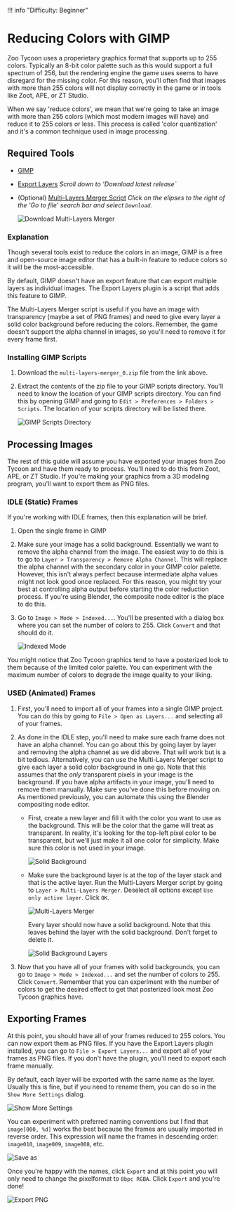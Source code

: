!!! info "Difficulty: Beginner"

# Reducing Colors with GIMP

Zoo Tycoon uses a properietary graphics format that supports up to 255 colors. Typically an 8-bit color palette such as this would support a full spectrum of 256, but the rendering engine the game uses seems to have disregard for the missing color. For this reason, you'll often find that images with more than 255 colors will not display correctly in the game or in tools like Zoot, APE, or ZT Studio.

When we say 'reduce colors', we mean that we're going to take an image with more than 255 colors (which most modern images will have) and reduce it to 255 colors or less. This process is called 'color quantization' and it's a common technique used in image processing.

## Required Tools

- [GIMP](https://www.gimp.org/)
- [Export Layers](https://github.com/kamilburda/gimp-export-layers) *Scroll down to 'Download latest release`*
- (Optional) [Multi-Layers Merger Script](https://github.com/pixlsus/registry.gimp.org_static/blob/master/registry.gimp.org/files/multi-layers-merger_0.zip) *Click on the elipses to the right of the 'Go to file' search bar and select  `Download`.*

    ![Download Multi-Layers Merger](./images/colors1.png)

### Explanation

Though several tools exist to reduce the colors in an image, GIMP is a free and open-source image editor that has a built-in feature to reduce colors so it will be the most-accessible. 

By default, GIMP doesn't have an export feature that can export multiple layers as individual images. The Export Layers plugin is a script that adds this feature to GIMP.

The Multi-Layers Merger script is useful if you have an image with transparency (maybe a set of PNG frames) and need to give every layer a solid color background before reducing the colors. Remember, the game doesn't support the alpha channel in images, so you'll need to remove it for every frame first.

### Installing GIMP Scripts

1. Download the `multi-layers-merger_0.zip` file from the link above.
2. Extract the contents of the zip file to your GIMP scripts directory. You'll need to know the location of your GIMP scripts directory. You can find this by opening GIMP and going to `Edit > Preferences > Folders > Scripts`. The location of your scripts directory will be listed there.

    ![GIMP Scripts Directory](./images/colors2.png)

## Processing Images

The rest of this guide will assume you have exported your images from Zoo Tycoon and have them ready to process. You'll need to do this from Zoot, APE, or ZT Studio. If you're making your graphics from a 3D modeling program, you'll want to export them as PNG files.

### IDLE (Static) Frames

If you're working with IDLE frames, then this explanation will be brief. 

1. Open the single frame in GIMP

2. Make sure your image has a solid background. Essentially we want to remove the alpha channel from the image. The easiest way to do this is to go to `Layer > Transparency > Remove Alpha Channel`. This will replace the alpha channel with the secondary color in your GIMP color palette. However, this isn't always perfect because intermediate alpha values might not look good once replaced. For this reason, you might try your best at controlling alpha output before starting the color reduction process. If you're using Blender, the composite node editor is the place to do this.

3. Go to `Image > Mode > Indexed...`. You'll be presented with a dialog box where you can set the number of colors to 255. Click `Convert` and that should do it.

    ![Indexed Mode](./images/colors3.png)

You might notice that Zoo Tycoon graphics tend to have a posterized look to them because of the limited color palette. You can experiment with the maximum number of colors to degrade the image quality to your liking.  

### USED (Animated) Frames

1. First, you'll need to import all of your frames into a single GIMP project. You can do this by going to `File > Open as Layers...` and selecting all of your frames.

2. As done in the IDLE step, you'll need to make sure each frame does not have an alpha channel. You can go about this by going layer by layer and removing the alpha channel as we did above. That will work but is a bit tedious. Alternatively, you can use the Multi-Layers Merger script to give each layer a solid color background in one go. Note that this assumes that the *only* transparent pixels in your image is the background. If you have alpha artifacts in your image, you'll need to remove them manually. Make sure you've done this before moving on. As mentioned previously, you can automate this using the Blender compositing node editor.

   - First, create a new layer and fill it with the color you want to use as the background. This will be the color that the game will treat as transparent. In reality, it's looking for the top-left pixel color to be transparent, but we'll just make it all one color for simplicity. Make sure this color is not used in your image.

        ![Solid Background](./images/colors4.png)

    - Make sure the background layer is at the top of the layer stack and that is the active layer. Run the Multi-Layers Merger script by going to `Layer > Multi-Layers Merger`. Deselect all options except `Use only active layer`. Click `OK`.

        ![Multi-Layers Merger](./images/colors5.png)

        Every layer should now have a solid background. Note that this leaves behind the layer with the solid background. Don't forget to delete it.

        ![Solid Background Layers](./images/colors6.png)

3. Now that you have all of your frames with solid backgrounds, you can go to `Image > Mode > Indexed...` and set the number of colors to 255. Click `Convert`. Remember that you can experiment with the number of colors to get the desired effect to get that posterized look most Zoo Tycoon graphics have.

## Exporting Frames

At this point, you should have all of your frames reduced to 255 colors. You can now export them as PNG files. If you have the Export Layers plugin installed, you can go to `File > Export Layers...` and export all of your frames as PNG files. If you don't have the plugin, you'll need to export each frame manually.

By default, each layer will be exported with the same name as the layer. Usually this is fine, but if you need to rename them, you can do so in the `Show More Settings` dialog. 

![Show More Settings](./images/colors7.png)

You can experiment with preferred naming conventions but I find that `image[000, %d]` works the best because the frames are usually imported in reverse order. This expression will name the frames in descending order: `image010`, `image009`, `image008`, etc.

![Save as](./images/colors8.png)

Once you're happy with the names, click `Export` and at this point you will only need to change the pixelformat to `8bpc RGBA`. Click `Export` and you're done!

![Export PNG](./images/colors9.png)